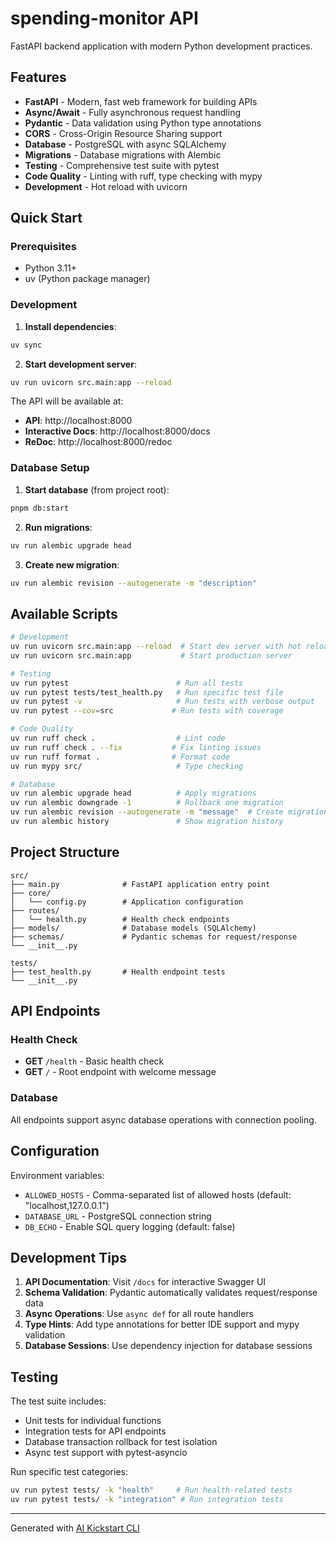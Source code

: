 # spending-monitor API

FastAPI backend application with modern Python development practices.

## Features

- **FastAPI** - Modern, fast web framework for building APIs
- **Async/Await** - Fully asynchronous request handling
- **Pydantic** - Data validation using Python type annotations
- **CORS** - Cross-Origin Resource Sharing support
- **Database** - PostgreSQL with async SQLAlchemy
- **Migrations** - Database migrations with Alembic
- **Testing** - Comprehensive test suite with pytest
- **Code Quality** - Linting with ruff, type checking with mypy
- **Development** - Hot reload with uvicorn

## Quick Start

### Prerequisites
- Python 3.11+
- uv (Python package manager)

### Development

1. **Install dependencies**:
```bash
uv sync
```

2. **Start development server**:
```bash
uv run uvicorn src.main:app --reload
```

The API will be available at:
- **API**: http://localhost:8000
- **Interactive Docs**: http://localhost:8000/docs
- **ReDoc**: http://localhost:8000/redoc

### Database Setup

1. **Start database** (from project root):
```bash
pnpm db:start
```

2. **Run migrations**:
```bash
uv run alembic upgrade head
```

3. **Create new migration**:
```bash
uv run alembic revision --autogenerate -m "description"
```

## Available Scripts

```bash
# Development
uv run uvicorn src.main:app --reload  # Start dev server with hot reload
uv run uvicorn src.main:app           # Start production server

# Testing
uv run pytest                        # Run all tests
uv run pytest tests/test_health.py   # Run specific test file
uv run pytest -v                     # Run tests with verbose output
uv run pytest --cov=src             # Run tests with coverage

# Code Quality
uv run ruff check .                  # Lint code
uv run ruff check . --fix           # Fix linting issues
uv run ruff format .                # Format code
uv run mypy src/                     # Type checking

# Database
uv run alembic upgrade head          # Apply migrations
uv run alembic downgrade -1          # Rollback one migration
uv run alembic revision --autogenerate -m "message"  # Create migration
uv run alembic history               # Show migration history
```

## Project Structure

```
src/
├── main.py              # FastAPI application entry point
├── core/
│   └── config.py        # Application configuration
├── routes/
│   └── health.py        # Health check endpoints
├── models/              # Database models (SQLAlchemy)
├── schemas/             # Pydantic schemas for request/response
└── __init__.py

tests/
├── test_health.py       # Health endpoint tests
└── __init__.py
```

## API Endpoints

### Health Check
- **GET** `/health` - Basic health check
- **GET** `/` - Root endpoint with welcome message

### Database
All endpoints support async database operations with connection pooling.

## Configuration

Environment variables:
- `ALLOWED_HOSTS` - Comma-separated list of allowed hosts (default: "localhost,127.0.0.1")
- `DATABASE_URL` - PostgreSQL connection string
- `DB_ECHO` - Enable SQL query logging (default: false)

## Development Tips

1. **API Documentation**: Visit `/docs` for interactive Swagger UI
2. **Schema Validation**: Pydantic automatically validates request/response data
3. **Async Operations**: Use `async def` for all route handlers
4. **Type Hints**: Add type annotations for better IDE support and mypy validation
5. **Database Sessions**: Use dependency injection for database sessions

## Testing

The test suite includes:
- Unit tests for individual functions
- Integration tests for API endpoints
- Database transaction rollback for test isolation
- Async test support with pytest-asyncio

Run specific test categories:
```bash
uv run pytest tests/ -k "health"     # Run health-related tests
uv run pytest tests/ -k "integration" # Run integration tests
```

---

Generated with [AI Kickstart CLI](https://github.com/your-org/ai-kickstart)
